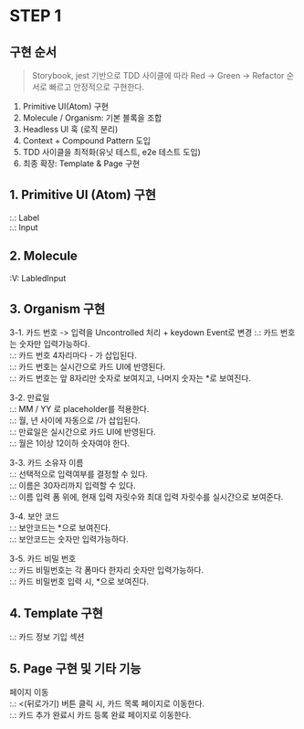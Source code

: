 # STEP 1

## 구현 순서

> Storybook, jest 기반으로 TDD 사이클에 따라 Red -> Green -> Refactor 순서로 빠르고 안정적으로 구현한다.

1. Primitive UI(Atom) 구현
2. Molecule / Organism: 기본 블록을 조합
3. Headless UI 훅 (로직 분리)
4. Context + Compound Pattern 도입
5. TDD 사이클을 최적화(유닛 테스트, e2e 테스트 도입)
6. 최종 확장: Template & Page 구현

## 1. Primitive UI (Atom) 구현

:.: Label  
:.: Input

## 2. Molecule

:V: LabledInput

## 3. Organism 구현

3-1. 카드 번호 -> 입력을 Uncontrolled 처리 + keydown Event로 변경
:.: 카드 번호는 숫자만 입력가능하다.  
:.: 카드 번호 4자리마다 - 가 삽입된다.  
:.: 카드 번호는 실시간으로 카드 UI에 반영된다.  
:.: 카드 번호는 앞 8자리만 숫자로 보여지고, 나머지 숫자는 \*로 보여진다.

3-2. 만료일  
:.: MM / YY 로 placeholder를 적용한다.  
:.: 월, 년 사이에 자동으로 /가 삽입된다.  
:.: 만료일은 실시간으로 카드 UI에 반영된다.  
:.: 월은 1이상 12이하 숫자여야 한다.

3-3. 카드 소유자 이름  
:.: 선택적으로 입력여부를 결정할 수 있다.  
:.: 이름은 30자리까지 입력할 수 있다.  
:.: 이름 입력 폼 위에, 현재 입력 자릿수와 최대 입력 자릿수를 실시간으로 보여준다.

3-4. 보안 코드  
:.: 보안코드는 \*으로 보여진다.  
:.: 보안코드는 숫자만 입력가능하다.

3-5. 카드 비밀 번호  
:.: 카드 비밀번호는 각 폼마다 한자리 숫자만 입력가능하다.  
:.: 카드 비밀번호 입력 시, \*으로 보여진다.

## 4. Template 구현

:.: 카드 정보 기입 섹션

## 5. Page 구현 및 기타 기능

페이지 이동  
:.: <(뒤로가기) 버튼 클릭 시, 카드 목록 페이지로 이동한다.  
:.: 카드 추가 완료시 카드 등록 완료 페이지로 이동한다.
